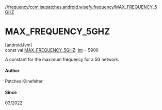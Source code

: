//[frequency](../../index.md)/[com.isupatches.android.wisefy.frequency](index.md)/[MAX_FREQUENCY_5GHZ](-m-a-x_-f-r-e-q-u-e-n-c-y_5-g-h-z.md)

# MAX_FREQUENCY_5GHZ

[androidJvm]\
const val [MAX_FREQUENCY_5GHZ](-m-a-x_-f-r-e-q-u-e-n-c-y_5-g-h-z.md): [Int](https://kotlinlang.org/api/latest/jvm/stdlib/kotlin/-int/index.html) = 5900

A constant for the maximum frequency for a 5G network.

#### Author

Patches Klinefelter

#### Since

03/2022
